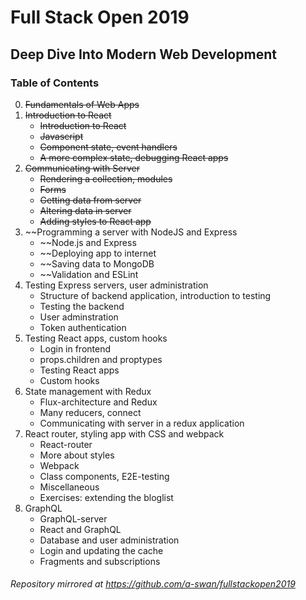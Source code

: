 # Full Stack Open 2019
## Deep Dive Into Modern Web Development

### Table of Contents
0. ~~Fundamentals of Web Apps~~
1. ~~Introduction to React~~
    * ~~Introduction to React~~
    * ~~Javascript~~
    * ~~Component state, event handlers~~
    * ~~A more complex state, debugging React apps~~
2. ~~Communicating with Server~~
    * ~~Rendering a collection, modules~~
    * ~~Forms~~
    * ~~Getting data from server~~
    * ~~Altering data in server~~
    * ~~Adding styles to React app~~
3. ~~Programming a server with NodeJS and Express
    * ~~Node.js and Express
    * ~~Deploying app to internet
    * ~~Saving data to MongoDB
    * ~~Validation and ESLint
4. Testing Express servers, user administration
    * Structure of backend application, introduction to testing
    * Testing the backend
    * User adminstration
    * Token authentication
5. Testing React apps, custom hooks
    * Login in frontend
    * props.children and proptypes
    * Testing React apps
    * Custom hooks
6. State management with Redux
    * Flux-architecture and Redux
    * Many reducers, connect
    * Communicating with server in a redux application
7. React router, styling app with CSS and webpack
    * React-router
    * More about styles
    * Webpack
    * Class components, E2E-testing
    * Miscellaneous
    * Exercises: extending the bloglist
8. GraphQL
    * GraphQL-server
    * React and GraphQL
    * Database and user administration
    * Login and updating the cache
    * Fragments and subscriptions

###### Repository mirrored at https://github.com/a-swan/fullstackopen2019